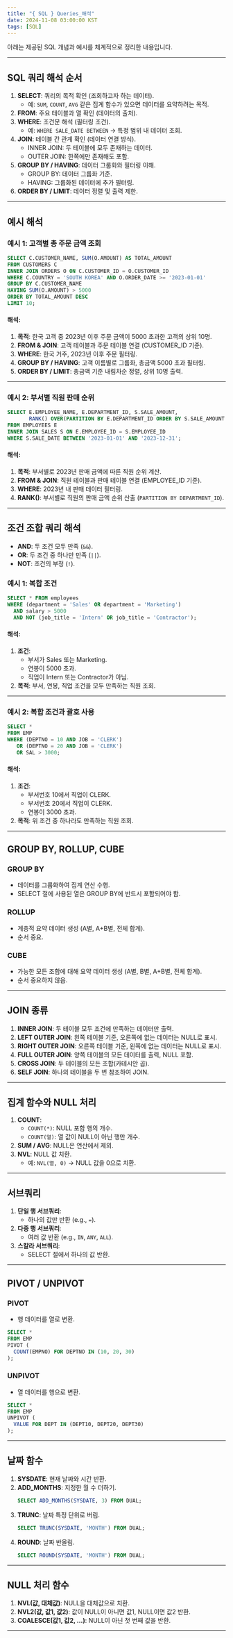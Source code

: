 ```yaml
---
title: "{ SQL } Queries_해석"
date: 2024-11-08 03:00:00 KST
tags: [SQL]
---
```


아래는 제공된 SQL 개념과 예시를 체계적으로 정리한 내용입니다.

---

## **SQL 쿼리 해석 순서**

1. **SELECT**: 쿼리의 목적 확인 (조회하고자 하는 데이터).
   - 예: `SUM`, `COUNT`, `AVG` 같은 집계 함수가 있으면 데이터를 요약하려는 목적.
2. **FROM**: 주요 테이블과 열 확인 (데이터의 출처).
3. **WHERE**: 조건문 해석 (필터링 조건).
   - 예: `WHERE SALE_DATE BETWEEN` → 특정 범위 내 데이터 조회.
4. **JOIN**: 테이블 간 관계 확인 (데이터 연결 방식).
   - INNER JOIN: 두 테이블에 모두 존재하는 데이터.
   - OUTER JOIN: 한쪽에만 존재해도 포함.
5. **GROUP BY / HAVING**: 데이터 그룹화와 필터링 이해.
   - GROUP BY: 데이터 그룹화 기준.
   - HAVING: 그룹화된 데이터에 추가 필터링.
6. **ORDER BY / LIMIT**: 데이터 정렬 및 출력 제한.

---

## **예시 해석**

### 예시 1: 고객별 총 주문 금액 조회

```sql
SELECT C.CUSTOMER_NAME, SUM(O.AMOUNT) AS TOTAL_AMOUNT
FROM CUSTOMERS C
INNER JOIN ORDERS O ON C.CUSTOMER_ID = O.CUSTOMER_ID
WHERE C.COUNTRY = 'SOUTH KOREA' AND O.ORDER_DATE >= '2023-01-01'
GROUP BY C.CUSTOMER_NAME
HAVING SUM(O.AMOUNT) > 5000
ORDER BY TOTAL_AMOUNT DESC
LIMIT 10;
```

#### 해석:

1. **목적**: 한국 고객 중 2023년 이후 주문 금액이 5000 초과한 고객의 상위 10명.
2. **FROM & JOIN**: 고객 테이블과 주문 테이블 연결 (CUSTOMER_ID 기준).
3. **WHERE**: 한국 거주, 2023년 이후 주문 필터링.
4. **GROUP BY / HAVING**: 고객 이름별로 그룹화, 총금액 5000 초과 필터링.
5. **ORDER BY / LIMIT**: 총금액 기준 내림차순 정렬, 상위 10명 출력.

---

### 예시 2: 부서별 직원 판매 순위

```sql
SELECT E.EMPLOYEE_NAME, E.DEPARTMENT_ID, S.SALE_AMOUNT,
       RANK() OVER(PARTITION BY E.DEPARTMENT_ID ORDER BY S.SALE_AMOUNT DESC) AS SALE_RANK
FROM EMPLOYEES E
INNER JOIN SALES S ON E.EMPLOYEE_ID = S.EMPLOYEE_ID
WHERE S.SALE_DATE BETWEEN '2023-01-01' AND '2023-12-31';
```

#### 해석:

1. **목적**: 부서별로 2023년 판매 금액에 따른 직원 순위 계산.
2. **FROM & JOIN**: 직원 테이블과 판매 테이블 연결 (EMPLOYEE_ID 기준).
3. **WHERE**: 2023년 내 판매 데이터 필터링.
4. **RANK()**: 부서별로 직원의 판매 금액 순위 산출 (`PARTITION BY DEPARTMENT_ID`).

---

## **조건 조합 쿼리 해석**

- **AND**: 두 조건 모두 만족 (`&&`).
- **OR**: 두 조건 중 하나만 만족 (`||`).
- **NOT**: 조건의 부정 (`!`).

### 예시 1: 복합 조건

```sql
SELECT * FROM employees
WHERE (department = 'Sales' OR department = 'Marketing')
  AND salary > 5000
  AND NOT (job_title = 'Intern' OR job_title = 'Contractor');
```

#### 해석:

1. **조건**:
   - 부서가 Sales 또는 Marketing.
   - 연봉이 5000 초과.
   - 직업이 Intern 또는 Contractor가 아님.
2. **목적**: 부서, 연봉, 직업 조건을 모두 만족하는 직원 조회.

---

### 예시 2: 복합 조건과 괄호 사용

```sql
SELECT *
FROM EMP
WHERE (DEPTNO = 10 AND JOB = 'CLERK')
   OR (DEPTNO = 20 AND JOB = 'CLERK')
   OR SAL > 3000;
```

#### 해석:

1. **조건**:
   - 부서번호 10에서 직업이 CLERK.
   - 부서번호 20에서 직업이 CLERK.
   - 연봉이 3000 초과.
2. **목적**: 위 조건 중 하나라도 만족하는 직원 조회.

---

## **GROUP BY, ROLLUP, CUBE**

### GROUP BY

- 데이터를 그룹화하여 집계 연산 수행.
- SELECT 절에 사용된 열은 GROUP BY에 반드시 포함되어야 함.

### ROLLUP

- 계층적 요약 데이터 생성 (A별, A+B별, 전체 합계).
- 순서 중요.

### CUBE

- 가능한 모든 조합에 대해 요약 데이터 생성 (A별, B별, A+B별, 전체 합계).
- 순서 중요하지 않음.

---

## **JOIN 종류**

1. **INNER JOIN**: 두 테이블 모두 조건에 만족하는 데이터만 출력.
2. **LEFT OUTER JOIN**: 왼쪽 테이블 기준, 오른쪽에 없는 데이터는 NULL로 표시.
3. **RIGHT OUTER JOIN**: 오른쪽 테이블 기준, 왼쪽에 없는 데이터는 NULL로 표시.
4. **FULL OUTER JOIN**: 양쪽 테이블의 모든 데이터를 출력, NULL 포함.
5. **CROSS JOIN**: 두 테이블의 모든 조합(카테시안 곱).
6. **SELF JOIN**: 하나의 테이블을 두 번 참조하여 JOIN.

---

## **집계 함수와 NULL 처리**

1. **COUNT**:
   - `COUNT(*)`: NULL 포함 행의 개수.
   - `COUNT(열)`: 열 값이 NULL이 아닌 행만 개수.
2. **SUM / AVG**: NULL은 연산에서 제외.
3. **NVL**: NULL 값 치환.
   - 예: `NVL(열, 0)` → NULL 값을 0으로 치환.

---

## **서브쿼리**

1. **단일 행 서브쿼리**:
   - 하나의 값만 반환 (e.g., `=`).
2. **다중 행 서브쿼리**:
   - 여러 값 반환 (e.g., `IN`, `ANY`, `ALL`).
3. **스칼라 서브쿼리**:
   - SELECT 절에서 하나의 값 반환.

---

## **PIVOT / UNPIVOT**

### PIVOT

- 행 데이터를 열로 변환.

```sql
SELECT *
FROM EMP
PIVOT (
  COUNT(EMPNO) FOR DEPTNO IN (10, 20, 30)
);
```

### UNPIVOT

- 열 데이터를 행으로 변환.

```sql
SELECT *
FROM EMP
UNPIVOT (
  VALUE FOR DEPT IN (DEPT10, DEPT20, DEPT30)
);
```

---

## **날짜 함수**

1. **SYSDATE**: 현재 날짜와 시간 반환.
2. **ADD_MONTHS**: 지정한 월 수 더하기.
   ```sql
   SELECT ADD_MONTHS(SYSDATE, 3) FROM DUAL;
   ```
3. **TRUNC**: 날짜 특정 단위로 버림.
   ```sql
   SELECT TRUNC(SYSDATE, 'MONTH') FROM DUAL;
   ```
4. **ROUND**: 날짜 반올림.
   ```sql
   SELECT ROUND(SYSDATE, 'MONTH') FROM DUAL;
   ```

---

## **NULL 처리 함수**

1. **NVL(값, 대체값)**: NULL을 대체값으로 치환.
2. **NVL2(값, 값1, 값2)**: 값이 NULL이 아니면 값1, NULL이면 값2 반환.
3. **COALESCE(값1, 값2, ...)**: NULL이 아닌 첫 번째 값을 반환.

---

